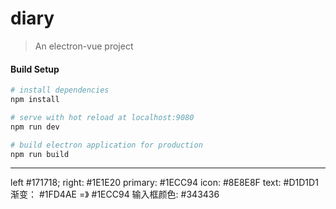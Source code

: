 # diary

> An electron-vue project

#### Build Setup

``` bash
# install dependencies
npm install

# serve with hot reload at localhost:9080
npm run dev

# build electron application for production
npm run build


```

---

left #171718;
right: #1E1E20
primary: #1ECC94
icon: #8E8E8F
text: #D1D1D1
渐变： #1FD4AE =》 #1ECC94
输入框颜色: #343436